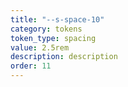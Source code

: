 ```yaml
---
title: "--s-space-10"
category: tokens
token_type: spacing
value: 2.5rem
description: description
order: 11
---
```


